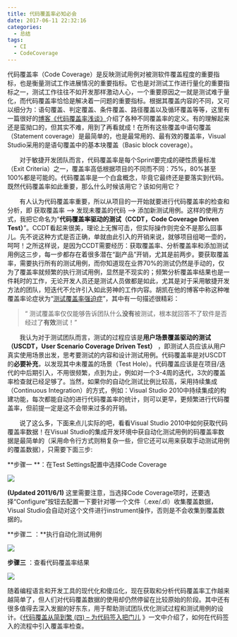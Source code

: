 ```yaml
---
title: 代码覆盖率必知必会
date: 2017-06-11 22:32:16
categories:
  - 总结
tags: 
  - CI
  - CodeCoverage
---
```

代码覆盖率（Code Coverage）是反映测试用例对被测软件覆盖程度的重要指标，也是衡量测试工作进展情况的重要指标。它也是对测试工作进行量化的重要指标之一，测试工作往往不如开发那样激动人心，一个重要原因之一就是测试难于量化，而代码覆盖率恰恰是解决着一问题的重要指标。根据其覆盖内容的不同，又可以细分为：语句覆盖、判定覆盖、条件覆盖、路径覆盖以及循环覆盖等等，这里有一篇很好的[博客《代码覆盖率浅谈》](http://www.cnblogs.com/coderzh/archive/2009/03/29/1424344.html)介绍了各种不同覆盖率的定义。有的理解起来还是蛮拗口的，但其实不难，用到了再看就成！在所有这些覆盖中语句覆盖（Statement coverage）是最简单的，也是最常用的、最有效的覆盖率，Visual Studio采用的是语句覆盖中的基本块覆盖（Basic block coverage）。

       对于敏捷开发团队而言，代码覆盖率是每个Sprint要完成的硬性质量标准（Exit Criteria）之一，覆盖率高低根据项目的不同而不同：75%，80%甚至100%都是可能的。代码覆盖率是一个白盒概念，毕竟它最终还是要落实到代码。既然代码覆盖率如此重要，那么什么时候该用它？该如何用它？

       有人认为代码覆盖率重要，所以从项目的一开始就要进行代码覆盖率的检查和分析，即 获取覆盖率 –> 发现未覆盖的代码 –> 添加新测试用例。这样的使用方式，我把它命名为“**代码覆盖率驱动的测试（CCDT，Code Coverage Driven Test）**”。CCDT看起来很美，理论上无懈可击，但实际操作则完全不是那么回事儿。先不说这种方式是否正确，单就由此引入的开销来说，就够项目组喝一壶的，呵呵！之所这样说，是因为CCDT需要经历：获取覆盖率、分析覆盖率和添加测试用例这三步，每一步都存在着很多潜在“副产品”开销，尤其是前两步。要获取覆盖率，需要执行所有的测试用例，而你知道现在业界70%的测试仍然是手动的，仅为了覆盖率就频繁的执行测试用例，显然是不现实的；频繁分析覆盖率结果也是一件耗时的工作，无论开发人员还是测试人员做都是如此，尤其是对于采用敏捷开发方法的团队，短迭代不允许引入如此劳神的工作内容。胡凯在他的博客中称这种唯覆盖率论症状为“[测试覆盖率强迫症](http://www.infoq.com/cn/articles/test-coverage-ocd)”，其中有一句描述很精彩：

> “ 测试覆盖率仅仅能够告诉团队什么**没有**被测试，根本就回答不了软件是否经过了**有效**测试！”

       我认为对于测试团队而言，测试的过程应该是**用户场景覆盖驱动的测试（USCDT，User Scenario Coverage Driven Test）** ，即测试人员应该从用户真实使用场景出发，思考要测试的内容和设计测试用例。代码覆盖率是对USCDT的**必要补充**，以发现其中未覆盖的场景（Test Hole）。代码覆盖应该是在项目/迭代的中后期引入，不用很频繁，点到为止，例如对一个3-4周的迭代，3次的覆盖率检查就已经足够了。当然，如果你的自动化测试比例比较高，采用持续集成（Continuous Integration）的方式，例如：Visual Studio 2010中持续集成的构建功能，每次都能自动的进行代码覆盖率的统计，则可以更早，更频繁进行代码覆盖率，但前提一定是这不会带来过多的开销。

       说了这么多，下面来点儿实际的吧，看看Visual Studio 2010中如何获取代码覆盖率数据！在Visual Studio的集成开发环境中获自动化测试用例的码覆盖率数据是最简单的（采用命令行方式则稍复杂一些，但它还可以用来获取手动测试用例的覆盖数据），只需要下面三步:

**步骤一 **：在Test Settings配置中选择Code Coverage

![](http://images2015.cnblogs.com/blog/792678/201512/792678-20151228180003495-806397151.gif)

**(Updated 2011/6/1)** 这里需要注意，当选择Code Coverage项时，还要选择“Configure”按钮去配置一下要针对哪一个文件（.exe/.dl）收集覆盖数据，Visual Studio会自动对这个文件进行instrument操作，否则是不会收集到覆盖数据的。

**步骤二 ：**执行自动化测试用例

![](http://images2015.cnblogs.com/blog/792678/201512/792678-20151228180152151-859909709.gif)

**步骤三** ：查看代码覆盖率结果

![](http://images2015.cnblogs.com/blog/792678/201512/792678-20151228180223839-431312164.gif)

随着编程语言和开发工具的现代化和傻瓜化，现在获取和分析代码覆盖率工作越来越简单了，但人们对代码覆盖数据的使用却仍然停留在比较原始的阶段。其中还有很多值得去深入发掘的好东东，用于帮助测试团队优化测试过程和测试用例的设计。《[代码覆盖从简到繁 (四) – 为代码签入把门儿](http://blog.csdn.net/quicknet/article/details/6647584) 》一文中介绍了，如何在代码签入的流程中引入覆盖率检查。
